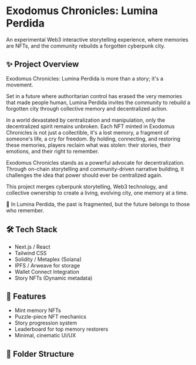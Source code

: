# Exodomus Chronicles: Lumina Perdida

An experimental Web3 interactive storytelling experience, where memories are NFTs, and the community rebuilds a forgotten cyberpunk city.

## ✨ Project Overview
Exodomus Chronicles: Lumina Perdida is more than a story; it's a movement.

Set in a future where authoritarian control has erased the very memories that made people human, Lumina Perdida invites the community to rebuild a forgotten city through collective memory and decentralized action.

In a world devastated by centralization and manipulation, only the decentralized spirit remains unbroken.
Each NFT minted in Exodomus Chronicles is not just a collectible, it's a lost memory, a fragment of someone's life, a cry for freedom.
By holding, connecting, and restoring these memories, players reclaim what was stolen: their stories, their emotions, and their right to remember.

Exodomus Chronicles stands as a powerful advocate for decentralization.
Through on-chain storytelling and community-driven narrative building, it challenges the idea that power should ever be centralized again.

This project merges cyberpunk storytelling, Web3 technology, and collective ownership to create a living, evolving city, one memory at a time.

🌌 In Lumina Perdida, the past is fragmented, but the future belongs to those who remember.

## 🛠️ Tech Stack
- Next.js / React
- Tailwind CSS
- Solidity / Metaplex (Solana)
- IPFS / Arweave for storage
- Wallet Connect Integration
- Story NFTs (Dynamic metadata)

## 📜 Features
- Mint memory NFTs
- Puzzle-piece NFT mechanics
- Story progression system
- Leaderboard for top memory restorers
- Minimal, cinematic UI/UX

## 📁 Folder Structure
